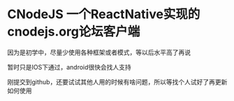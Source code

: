 # CNodeJS 一个ReactNative实现的cnodejs.org论坛客户端

因为是初学中，尽量少使用各种框架或者模式，等以后水平高了再说

暂时只是IOS下通过，android很快会找人支持

刚提交到github，还要试试其他人用的时候有啥问题，所以等找个人试好了再更新如何使用

